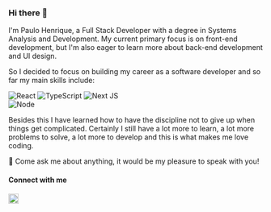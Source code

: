 ### Hi there 👋
I'm Paulo Henrique, a Full Stack Developer with a degree in Systems Analysis and Development. 
My current primary focus is on front-end development, but I'm also eager to learn more about back-end development and UI design.

So I decided to focus on building my career as a software developer and so far my main skills include:

![React](https://img.shields.io/badge/ReactJS-05122A?.svg?style=flate&logo=react&logoColor=0098d4)
![TypeScript](https://img.shields.io/badge/TypeScript-05122A?.svg?style=flate&logo=typescript&logoColor=0248b8)
![Next JS](https://img.shields.io/badge/NextJS-05122A?style=flate&logo=next.js&logoColor=0d0d0d)  
![Node](https://img.shields.io/badge/Node-05122A?style=flate&logo=nodedotjs)


Besides this I have learned how to have the discipline not to give up when things get complicated. Certainly I still have a lot more to learn, a lot more problems to solve, a lot more to develop and this is what makes me love coding.

💬 Come ask me about anything, it would be my pleasure to speak with you!

#### Connect with me
  
<a    href="https://www.linkedin.com/in/paulo-henrique-melo/" target="_blank">
  <img height="20px" src="https://img.shields.io/badge/-Paulo Henrique-05122A?style=flate&logo=Linkedin&logoColor=FFF"/>
</a>

 

  

  
  
  
  
